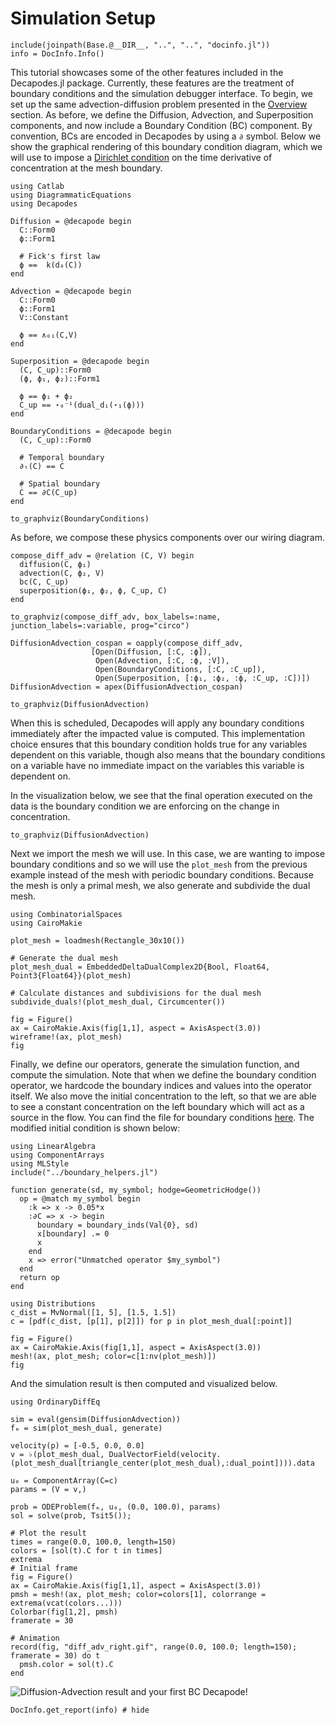# Simulation Setup

```@setup INFO
include(joinpath(Base.@__DIR__, "..", "..", "docinfo.jl"))
info = DocInfo.Info()
```

This tutorial showcases some of the other features included in the Decapodes.jl
package. Currently, these features are the treatment of boundary conditions and
the simulation debugger interface. To begin, we set up the same
advection-diffusion problem presented in the [Overview](../overview/overview.md) section.
As before, we define the Diffusion, Advection, and Superposition components,
and now include a Boundary Condition (BC) component. By convention, BCs are encoded in Decapodes by using a `∂` symbol. Below we show the
graphical rendering of this boundary condition diagram, which we will use to
impose a [Dirichlet condition](https://en.wikipedia.org/wiki/Dirichlet_boundary_condition) on the time derivative of concentration at the
mesh boundary.

```@example Debug
using Catlab
using DiagrammaticEquations
using Decapodes

Diffusion = @decapode begin
  C::Form0
  ϕ::Form1

  # Fick's first law
  ϕ ==  k(d₀(C))
end

Advection = @decapode begin
  C::Form0
  ϕ::Form1
  V::Constant

  ϕ == ∧₀₁(C,V)
end

Superposition = @decapode begin
  (C, C_up)::Form0
  (ϕ, ϕ₁, ϕ₂)::Form1

  ϕ == ϕ₁ + ϕ₂
  C_up == ⋆₀⁻¹(dual_d₁(⋆₁(ϕ)))
end

BoundaryConditions = @decapode begin
  (C, C_up)::Form0

  # Temporal boundary
  ∂ₜ(C) == Ċ

  # Spatial boundary
  Ċ == ∂C(C_up)
end

to_graphviz(BoundaryConditions)
```

As before, we compose these physics components over our wiring diagram.

```@example Debug
compose_diff_adv = @relation (C, V) begin
  diffusion(C, ϕ₁)
  advection(C, ϕ₂, V)
  bc(C, C_up)
  superposition(ϕ₁, ϕ₂, ϕ, C_up, C)
end

to_graphviz(compose_diff_adv, box_labels=:name, junction_labels=:variable, prog="circo")
```

```@example Debug
DiffusionAdvection_cospan = oapply(compose_diff_adv,
                  [Open(Diffusion, [:C, :ϕ]),
                   Open(Advection, [:C, :ϕ, :V]),
                   Open(BoundaryConditions, [:C, :C_up]),
                   Open(Superposition, [:ϕ₁, :ϕ₂, :ϕ, :C_up, :C])])
DiffusionAdvection = apex(DiffusionAdvection_cospan)

to_graphviz(DiffusionAdvection)
```

When this is scheduled, Decapodes will apply any boundary conditions
immediately after the impacted value is computed. This implementation choice
ensures that this boundary condition holds true for any variables dependent on
this variable, though also means that the boundary conditions on a variable
have no immediate impact on the variables this variable is dependent on.

In the visualization below, we see that the final operation
executed on the data is the boundary condition we are enforcing on the change
in concentration.

```@example Debug
to_graphviz(DiffusionAdvection)
```

Next we import the mesh we will use. In this case, we are wanting to impose
boundary conditions and so we will use the `plot_mesh` from the previous
example instead of the mesh with periodic boundary conditions. Because the mesh
is only a primal mesh, we also generate and subdivide the dual mesh.

```@example Debug
using CombinatorialSpaces
using CairoMakie

plot_mesh = loadmesh(Rectangle_30x10())

# Generate the dual mesh
plot_mesh_dual = EmbeddedDeltaDualComplex2D{Bool, Float64, Point3{Float64}}(plot_mesh)

# Calculate distances and subdivisions for the dual mesh
subdivide_duals!(plot_mesh_dual, Circumcenter())

fig = Figure()
ax = CairoMakie.Axis(fig[1,1], aspect = AxisAspect(3.0))
wireframe!(ax, plot_mesh)
fig
```

Finally, we define our operators, generate the simulation function, and compute
the simulation. Note that when we define the boundary condition operator, we
hardcode the boundary indices and values into the operator itself. We also move
the initial concentration to the left, so that we are able to see a constant
concentration on the left boundary which will act as a source in the flow. You can find the file for boundary conditions [here](../boundary_helpers.jl). The
modified initial condition is shown below:

```@example Debug
using LinearAlgebra
using ComponentArrays
using MLStyle
include("../boundary_helpers.jl")

function generate(sd, my_symbol; hodge=GeometricHodge())
  op = @match my_symbol begin
    :k => x -> 0.05*x
    :∂C => x -> begin
      boundary = boundary_inds(Val{0}, sd)
      x[boundary] .= 0
      x
    end
    x => error("Unmatched operator $my_symbol")
  end
  return op
end

using Distributions
c_dist = MvNormal([1, 5], [1.5, 1.5])
c = [pdf(c_dist, [p[1], p[2]]) for p in plot_mesh_dual[:point]]

fig = Figure()
ax = CairoMakie.Axis(fig[1,1], aspect = AxisAspect(3.0))
mesh!(ax, plot_mesh; color=c[1:nv(plot_mesh)])
fig
```

And the simulation result is then computed and visualized below.

```@example Debug
using OrdinaryDiffEq

sim = eval(gensim(DiffusionAdvection))
fₘ = sim(plot_mesh_dual, generate)

velocity(p) = [-0.5, 0.0, 0.0]
v = ♭(plot_mesh_dual, DualVectorField(velocity.(plot_mesh_dual[triangle_center(plot_mesh_dual),:dual_point]))).data

u₀ = ComponentArray(C=c)
params = (V = v,)

prob = ODEProblem(fₘ, u₀, (0.0, 100.0), params)
sol = solve(prob, Tsit5());

# Plot the result
times = range(0.0, 100.0, length=150)
colors = [sol(t).C for t in times]
extrema
# Initial frame
fig = Figure()
ax = CairoMakie.Axis(fig[1,1], aspect = AxisAspect(3.0))
pmsh = mesh!(ax, plot_mesh; color=colors[1], colorrange = extrema(vcat(colors...)))
Colorbar(fig[1,2], pmsh)
framerate = 30

# Animation
record(fig, "diff_adv_right.gif", range(0.0, 100.0; length=150); framerate = 30) do t
  pmsh.color = sol(t).C
end
```

![Diffusion-Advection result and your first BC Decapode!](diff_adv_right.gif)

```@example INFO
DocInfo.get_report(info) # hide
```
